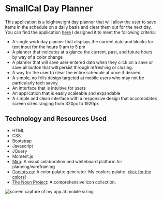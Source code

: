 # SmallCal Day Planner

This application is a leightweight day planner that will allow the user to save items in the schedule on a daily basis and clear them out for the next day. You can find the application [here](https://andrearene.github.io/Day_Planner/) I designed it to meet the following criteria:

* A single work day planner that displays the current date and blocks for text input for the hours 9 am to 5 pm
* A planner that indicates at a glance the current, past, and future hours by way of a color change
* A planner that will save user entered data when they click on a save or save all button that will persist through refreshing or closing. 
* A way for the user to clear the entire schedule at once if desired.
* A simple, no frills design targeted at mobile users who may not be particularly tech savvy. 
* An interface that is intuitive for users 
* An application that is easily scaleable and expandable
* A simple and clean interface with a responsive design that accomodates screen sizes ranging from 320px to 1920px

## Technology and Resources Used

* HTML
* CSS
* Bootstrap
* Javascript
* JQuery
* Moment.js
* [Miro](https://miro.com/about/): A visual colaboration and whiteboard platform for planning/wireframing
* [Coolors.co](https://coolors.co/): A color palatte generator. My coolors palatte: [click for the colors!](https://coolors.co/d03700-e53d00-ef7e00-f7b400-fada7c-fcfff7-8fd0cc-4a9c99-046865)
* [The Noun Project](https://thenounproject.com/): A comprehensive icon collection. 

![screen capture of my app at mobile sizing]()
